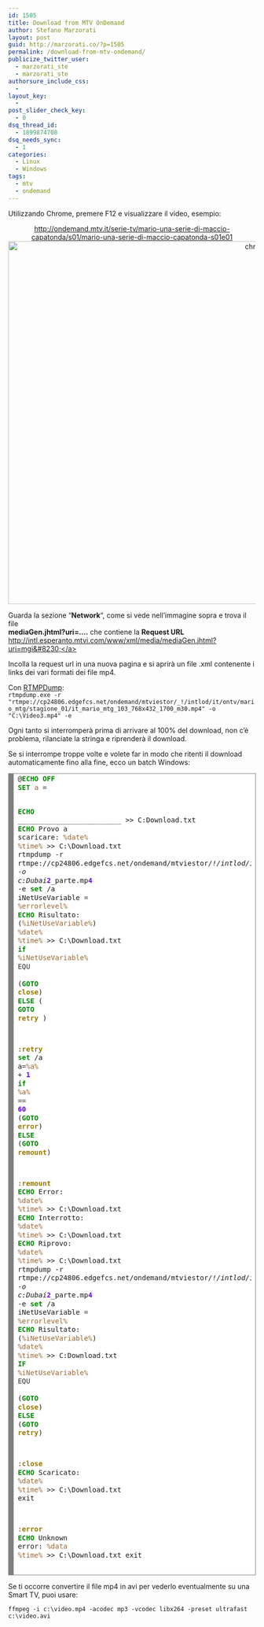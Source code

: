 ```yaml
---
id: 1505
title: Download from MTV OnDemand
author: Stefano Marzorati
layout: post
guid: http://marzorati.co/?p=1505
permalink: /download-from-mtv-ondemand/
publicize_twitter_user:
  - marzorati_ste
  - marzorati_ste
authorsure_include_css:
  - 
layout_key:
  - 
post_slider_check_key:
  - 0
dsq_thread_id:
  - 1899874708
dsq_needs_sync:
  - 1
categories:
  - Linux
  - Windows
tags:
  - mtv
  - ondemand
---
```

Utilizzando Chrome, premere F12 e visualizzare il video, esempio:

<p style="text-align: center;">
  <a href="http://ondemand.mtv.it/serie-tv/mario-una-serie-di-maccio-capatonda/s01/mario-una-serie-di-maccio-capatonda-s01e01" target="_blank">http://ondemand.mtv.it/serie-tv/mario-una-serie-di-maccio-capatonda/s01/mario-una-serie-di-maccio-capatonda-s01e01</a><br /> <a href="http://res.cloudinary.com/marzorati-co/image/upload/v1408107884/chrome1_h76amk.png"><img class="alignnone size-full wp-image-2442" alt="chrome" src="http://res.cloudinary.com/marzorati-co/image/upload/v1408107884/chrome1_h76amk.png" width="998" height="738" /></a>
</p>

Guarda la sezione &#8220;**Network**&#8220;, come si vede nell&#8217;immagine sopra e trova il file  
**mediaGen.jhtml?uri=&#8230;.** che contiene la **Request URL** <a href="http://intl.esperanto.mtvi.com/www/xml/media/mediaGen.jhtml?uri=mgi..." target="_blank">http://intl.esperanto.mtvi.com/www/xml/media/mediaGen.jhtml?uri=mgi&#8230;</a>

Incolla la request url in una nuova pagina e si aprirà un file .xml contenente i links dei vari formati dei file mp4.

Con <a href="http://www.videohelp.com/tools/RTMPDump" target="_blank">RTMPDump</a>:  
`rtmpdump.exe -r "rtmpe://cp24806.edgefcs.net/ondemand/mtviestor/_!/intlod/it/ontv/mario_mtg/stagione_01/it_mario_mtg_103_768x432_1700_m30.mp4" -o "C:\Video3.mp4" -e`

Ogni tanto si interromperà prima di arrivare al 100% del download, non c&#8217;è problema, rilanciate la stringa e riprenderà il download.

Se si interrompe troppe volte e volete far in modo che ritenti il download automaticamente fino alla fine, ecco un batch Windows:

<!-- HTML generated using hilite.me -->

<div style="background: #ffffff; overflow:auto;width:auto;border:solid gray;border-width:.1em .1em .1em .8em;padding:.2em .6em;">
  <pre style="margin: 0; line-height: 125%">@<span style="color: #008800; font-weight: bold">ECHO</span> <span style="color: #008800; font-weight: bold">OFF</span>
<span style="color: #008800; font-weight: bold">SET</span> <span style="color: #996633">a</span> <span style="color: #333333">=</span> <span style="color: #6600EE; font-weight: bold"></span>

<span style="color: #008800; font-weight: bold">ECHO</span> _________________________ &gt;&gt; C:Download.txt
<span style="color: #008800; font-weight: bold">ECHO</span> Provo a scaricare: <span style="color: #996633">%date%</span> <span style="color: #996633">%time%</span> &gt;&gt; C:\Download.txt
rtmpdump -r rtmpe://cp24806.edgefcs.net/ondemand/mtviestor/_!/intlod/it/ontv/il_testimone/stagione_05/it_iltestimone_515_1280x720_3500_h32.mp4 -o c:Dubai_<span style="color: #6600EE; font-weight: bold">2</span>_parte.mp<span style="color: #6600EE; font-weight: bold">4</span> -e
<span style="color: #008800; font-weight: bold">set</span> /a iNetUseVariable <span style="color: #333333">=</span> <span style="color: #996633">%errorlevel%</span>
<span style="color: #008800; font-weight: bold">ECHO</span> Risultato: (<span style="color: #996633">%iNetUseVariable%</span>) <span style="color: #996633">%date%</span> <span style="color: #996633">%time%</span> &gt;&gt; C:\Download.txt
<span style="color: #008800; font-weight: bold">if</span> <span style="color: #996633">%iNetUseVariable%</span> <span style="color: #333333">EQU</span> <span style="color: #6600EE; font-weight: bold"></span> (<span style="color: #008800; font-weight: bold">GOTO</span> <span style="color: #997700; font-weight: bold">close</span>) <span style="color: #008800; font-weight: bold">ELSE</span> ( <span style="color: #008800; font-weight: bold">GOTO</span> <span style="color: #997700; font-weight: bold">retry</span> )

<span style="color: #997700; font-weight: bold">:retry</span>
<span style="color: #008800; font-weight: bold">set</span> /a a<span style="color: #333333">=</span><span style="color: #996633">%a%</span> + <span style="color: #6600EE; font-weight: bold">1</span> 
<span style="color: #008800; font-weight: bold">if</span> <span style="color: #996633">%a%</span> <span style="color: #333333">==</span> <span style="color: #6600EE; font-weight: bold">60</span> (<span style="color: #008800; font-weight: bold">GOTO</span> <span style="color: #997700; font-weight: bold">error</span>) <span style="color: #008800; font-weight: bold">ELSE</span> (<span style="color: #008800; font-weight: bold">GOTO</span> <span style="color: #997700; font-weight: bold">remount</span>)

<span style="color: #997700; font-weight: bold">:remount</span>
<span style="color: #008800; font-weight: bold">ECHO</span> Error: <span style="color: #996633">%date%</span> <span style="color: #996633">%time%</span> &gt;&gt; C:\Download.txt
<span style="color: #008800; font-weight: bold">ECHO</span> Interrotto: <span style="color: #996633">%date%</span> <span style="color: #996633">%time%</span> &gt;&gt; C:\Download.txt
<span style="color: #008800; font-weight: bold">ECHO</span> Riprovo: <span style="color: #996633">%date%</span> <span style="color: #996633">%time%</span> &gt;&gt; C:\Download.txt
rtmpdump -r rtmpe://cp24806.edgefcs.net/ondemand/mtviestor/_!/intlod/it/ontv/il_testimone/stagione_05/it_iltestimone_515_1280x720_3500_h32.mp4 -o c:Dubai_<span style="color: #6600EE; font-weight: bold">2</span>_parte.mp<span style="color: #6600EE; font-weight: bold">4</span> -e
<span style="color: #008800; font-weight: bold">set</span> /a iNetUseVariable <span style="color: #333333">=</span> <span style="color: #996633">%errorlevel%</span>
<span style="color: #008800; font-weight: bold">ECHO</span> Risultato: (<span style="color: #996633">%iNetUseVariable%</span>) <span style="color: #996633">%date%</span> <span style="color: #996633">%time%</span> &gt;&gt; C:Download.txt
<span style="color: #008800; font-weight: bold">IF</span> <span style="color: #996633">%iNetUseVariable%</span> <span style="color: #333333">EQU</span> <span style="color: #6600EE; font-weight: bold"></span> (<span style="color: #008800; font-weight: bold">GOTO</span> <span style="color: #997700; font-weight: bold">close</span>) <span style="color: #008800; font-weight: bold">ELSE</span> (<span style="color: #008800; font-weight: bold">GOTO</span> <span style="color: #997700; font-weight: bold">retry</span>)


<span style="color: #997700; font-weight: bold">:close</span>
<span style="color: #008800; font-weight: bold">ECHO</span> Scaricato: <span style="color: #996633">%date%</span> <span style="color: #996633">%time%</span> &gt;&gt; C:\Download.txt
exit

<span style="color: #997700; font-weight: bold">:error</span>
<span style="color: #008800; font-weight: bold">ECHO</span> Unknown error: <span style="color: #996633">%data</span> <span style="color: #996633">%time%</span> &gt;&gt; C:\Download.txt
exit
</pre>
</div>

Se ti occorre convertire il file mp4 in avi per vederlo eventualmente su una Smart TV, puoi usare:

`ffmpeg -i c:\video.mp4 -acodec mp3 -vcodec libx264 -preset ultrafast c:\video.avi`